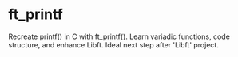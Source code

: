 # ft_printf
Recreate printf() in C with ft_printf(). Learn variadic functions, code structure, and enhance Libft. Ideal next step after 'Libft' project.
